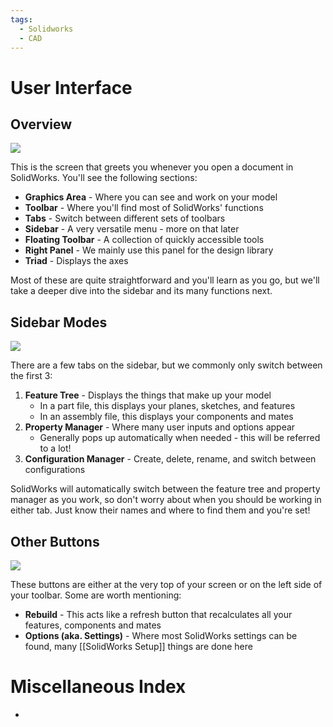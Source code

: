 ```yaml
---
tags:
  - Solidworks
  - CAD
---
```

# User Interface
## Overview

![](https://i.imgur.com/gPE742L.png)

This is the screen that greets you whenever you open a document in SolidWorks. You'll see the following sections:
- **Graphics Area** - Where you can see and work on your model
- **Toolbar** - Where you'll find most of SolidWorks' functions
- **Tabs** - Switch between different sets of toolbars
- **Sidebar** - A very versatile menu - more on that later
- **Floating Toolbar** - A collection of quickly accessible tools
- **Right Panel** - We mainly use this panel for the design library
- **Triad** - Displays the axes

Most of these are quite straightforward and you'll learn as you go, but we'll take a deeper dive into the sidebar and its many functions next.
## Sidebar Modes

![](https://i.imgur.com/9ycXWJF.png)

There are a few tabs on the sidebar, but we commonly only switch between the first 3:
1. **Feature Tree** - Displays the things that make up your model
	- In a part file, this displays your planes, sketches, and features
	- In an assembly file, this displays your components and mates
2. **Property Manager** - Where many user inputs and options appear
	- Generally pops up automatically when needed - this will be referred to a lot!
3. **Configuration Manager** - Create, delete, rename, and switch between configurations

SolidWorks will automatically switch between the feature tree and property manager as you work, so don't worry about when you should be working in either tab. Just know their names and where to find them and you're set!
## Other Buttons

![](https://i.imgur.com/TW0d3HI.png)

These buttons are either at the very top of your screen or on the left side of your toolbar. Some are worth mentioning:
- **Rebuild** - This acts like a refresh button that recalculates all your features, components and mates
- **Options (aka. Settings)** - Where most SolidWorks settings can be found, many [[SolidWorks Setup]] things are done here
# Miscellaneous Index

- 